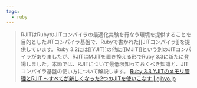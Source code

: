 ```yaml
---
tags:
  - ruby
---
```

> RJITはRubyのJITコンパイラの最適化実験を行なう環境を提供することを目的としたJITコンパイラ基盤で、Rubyで書かれた[[JITコンパイラ]]を提供しています。Ruby 3.2には[[YJIT]]の他に[[MJIT]]という別のJITコンパイラがありましたが、RJITはMJITを置き換える形でRuby 3.3に新たに登場しました。本節では、RJITについて最低限知っておくべき知識と、JITコンパイラ基盤の使い方について解説します。
> [Ruby 3.3 YJITのメモリ管理とRJIT 〜すべてが新しくなった2つのJITを使いこなす | gihyo.jp](https://gihyo.jp/article/2024/01/ruby3.3-jit)


